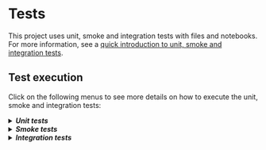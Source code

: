 # Tests

This project uses unit, smoke and integration tests with files and notebooks. For more information, see a [quick introduction to unit, smoke and integration tests](https://miguelgfierro.com/blog/2018/a-beginners-guide-to-python-testing/). 

## Test execution

Click on the following menus to see more details on how to execute the unit, smoke and integration tests:

<details>
<summary><strong><em>Unit tests</em></strong></summary>

Unit tests ensure that each class or function behaves as it should. Every time a developer makes a pull request to staging or master branch, a battery of unit tests is executed. clean up to make it easier for new repos to clone

</details>

<details>
<summary><strong><em>Smoke tests</em></strong></summary>

Smoke tests make sure that the system works and are executed just before the integration tests every night.
clean up to make it easier for new repos to clone
</details>

<details>
<summary><strong><em>Integration tests</em></strong></summary>

Integration tests make sure that the program results are acceptable.

</details>

